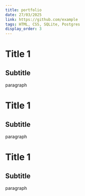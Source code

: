 ```yaml
---
title: portfolio
date: 27/03/2025
link: https://github.com/example
tags: HTML, CSS, SQLite, Postgres
display_order: 3
---
```

# Title 1

## Subtitle 

paragraph

# Title 1

## Subtitle 

paragraph

# Title 1

## Subtitle 

paragraph